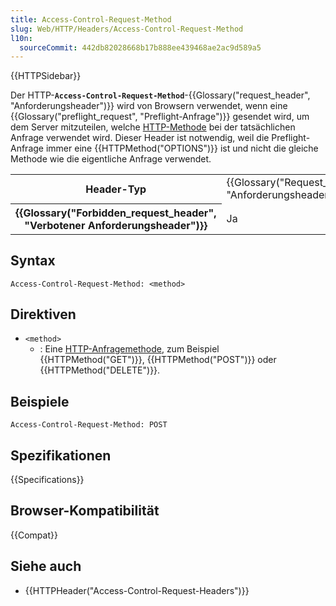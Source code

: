 ```yaml
---
title: Access-Control-Request-Method
slug: Web/HTTP/Headers/Access-Control-Request-Method
l10n:
  sourceCommit: 442db82028668b17b888ee439468ae2ac9d589a5
---
```


{{HTTPSidebar}}

Der HTTP-**`Access-Control-Request-Method`**-{{Glossary("request_header", "Anforderungsheader")}} wird von Browsern verwendet, wenn eine {{Glossary("preflight_request", "Preflight-Anfrage")}} gesendet wird, um dem Server mitzuteilen, welche [HTTP-Methode](/de/docs/Web/HTTP/Methods) bei der tatsächlichen Anfrage verwendet wird.
Dieser Header ist notwendig, weil die Preflight-Anfrage immer eine {{HTTPMethod("OPTIONS")}} ist und nicht die gleiche Methode wie die eigentliche Anfrage verwendet.

<table class="properties">
  <tbody>
    <tr>
      <th scope="row">Header-Typ</th>
      <td>{{Glossary("Request_header", "Anforderungsheader")}}</td>
    </tr>
    <tr>
      <th scope="row">{{Glossary("Forbidden_request_header", "Verbotener Anforderungsheader")}}</th>
      <td>Ja</td>
    </tr>
  </tbody>
</table>

## Syntax

```http
Access-Control-Request-Method: <method>
```

## Direktiven

- `<method>`
  - : Eine [HTTP-Anfragemethode](/de/docs/Web/HTTP/Methods), zum Beispiel {{HTTPMethod("GET")}}, {{HTTPMethod("POST")}} oder {{HTTPMethod("DELETE")}}.

## Beispiele

```http
Access-Control-Request-Method: POST
```

## Spezifikationen

{{Specifications}}

## Browser-Kompatibilität

{{Compat}}

## Siehe auch

- {{HTTPHeader("Access-Control-Request-Headers")}}
